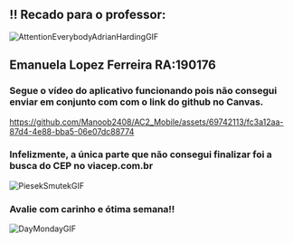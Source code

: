 ## ‼️ Recado para o professor:
![AttentionEverybodyAdrianHardingGIF](https://github.com/Manoob2408/AC2_Mobile/assets/69742113/ea5f5015-225b-4c43-b293-bf299fc091f9)

## Emanuela Lopez Ferreira RA:190176

### Segue o vídeo do aplicativo funcionando pois não consegui enviar em conjunto com com o link do github no Canvas. 

https://github.com/Manoob2408/AC2_Mobile/assets/69742113/fc3a12aa-87d4-4e88-bba5-06e07dc88774

### Infelizmente, a única parte que não consegui finalizar foi a busca do CEP no viacep.com.br

![PiesekSmutekGIF](https://github.com/Manoob2408/AC2_Mobile/assets/69742113/679b23af-48eb-4859-a6dd-a1ef8351bff6)

### Avalie com carinho e ótima semana!!
![DayMondayGIF](https://github.com/Manoob2408/AC2_Mobile/assets/69742113/95c07cc5-61f3-482b-9044-9476a4f8c6eb)
